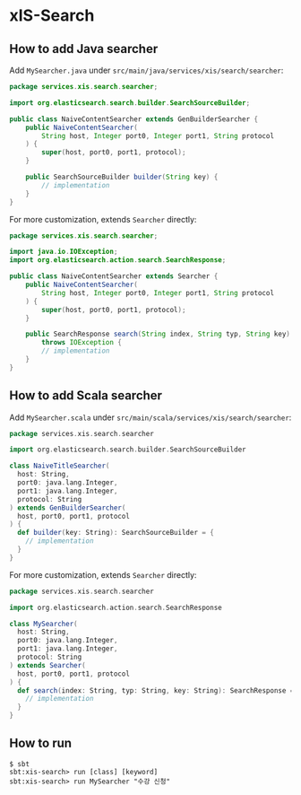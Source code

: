 # xIS-Search
## How to add Java searcher
Add `MySearcher.java` under `src/main/java/services/xis/search/searcher`:
```java
package services.xis.search.searcher;

import org.elasticsearch.search.builder.SearchSourceBuilder;

public class NaiveContentSearcher extends GenBuilderSearcher {
    public NaiveContentSearcher(
        String host, Integer port0, Integer port1, String protocol
    ) {
        super(host, port0, port1, protocol);
    }

    public SearchSourceBuilder builder(String key) {
        // implementation
    }
}
```
For more customization, extends `Searcher` directly:
```java
package services.xis.search.searcher;

import java.io.IOException;
import org.elasticsearch.action.search.SearchResponse;

public class NaiveContentSearcher extends Searcher {
    public NaiveContentSearcher(
        String host, Integer port0, Integer port1, String protocol
    ) {
        super(host, port0, port1, protocol);
    }

    public SearchResponse search(String index, String typ, String key)
        throws IOException {
        // implementation
    }
}
```
## How to add Scala searcher
Add `MySearcher.scala` under `src/main/scala/services/xis/search/searcher`:
```scala
package services.xis.search.searcher

import org.elasticsearch.search.builder.SearchSourceBuilder

class NaiveTitleSearcher(
  host: String,
  port0: java.lang.Integer,
  port1: java.lang.Integer,
  protocol: String
) extends GenBuilderSearcher(
  host, port0, port1, protocol
) {
  def builder(key: String): SearchSourceBuilder = {
    // implementation
  }
}
```
For more customization, extends `Searcher` directly:
```scala
package services.xis.search.searcher

import org.elasticsearch.action.search.SearchResponse

class MySearcher(
  host: String,
  port0: java.lang.Integer,
  port1: java.lang.Integer,
  protocol: String
) extends Searcher(
  host, port0, port1, protocol
) {
  def search(index: String, typ: String, key: String): SearchResponse = {
    // implementation
  }
}
```
## How to run
```shell
$ sbt
sbt:xis-search> run [class] [keyword]
sbt:xis-search> run MySearcher "수강 신청"
```
